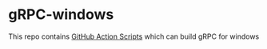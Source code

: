 # gRPC-windows

This repo contains [GitHub Action Scripts](https://github.com/nblookup/build-gRPC-windows/tree/master/.github/workflows) which can build gRPC for windows

